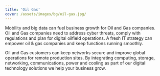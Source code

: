 ```yaml
---
title: 'Oil Gas'
cover: /assets/images/bg/oil-gas.jpg/
---
```


Mobility and big data can fuel business growth for Oil and Gas companies. Oil and Gas companies need to address cyber threats, comply with regulations and plan for digital oilfield operations. A fresh IT strategy can empower oil & gas companies and keep functions running smoothly.


Oil and Gas customers can keep networks secure and improve global operations for remote production sites. By integrating computing, storage, networking, communications, power and cooling as part of our digital technology solutions we help your business grow.
